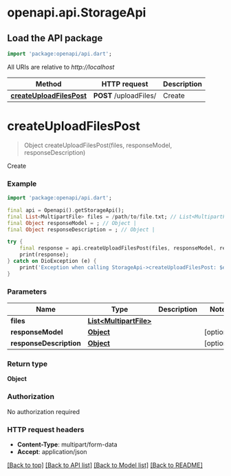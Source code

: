 # openapi.api.StorageApi

## Load the API package
```dart
import 'package:openapi/api.dart';
```

All URIs are relative to *http://localhost*

Method | HTTP request | Description
------------- | ------------- | -------------
[**createUploadFilesPost**](StorageApi.md#createuploadfilespost) | **POST** /uploadFiles/ | Create


# **createUploadFilesPost**
> Object createUploadFilesPost(files, responseModel, responseDescription)

Create

### Example
```dart
import 'package:openapi/api.dart';

final api = Openapi().getStorageApi();
final List<MultipartFile> files = /path/to/file.txt; // List<MultipartFile> | 
final Object responseModel = ; // Object | 
final Object responseDescription = ; // Object | 

try {
    final response = api.createUploadFilesPost(files, responseModel, responseDescription);
    print(response);
} catch on DioException (e) {
    print('Exception when calling StorageApi->createUploadFilesPost: $e\n');
}
```

### Parameters

Name | Type | Description  | Notes
------------- | ------------- | ------------- | -------------
 **files** | [**List&lt;MultipartFile&gt;**](MultipartFile.md)|  | 
 **responseModel** | [**Object**](.md)|  | [optional] 
 **responseDescription** | [**Object**](.md)|  | [optional] 

### Return type

**Object**

### Authorization

No authorization required

### HTTP request headers

 - **Content-Type**: multipart/form-data
 - **Accept**: application/json

[[Back to top]](#) [[Back to API list]](../README.md#documentation-for-api-endpoints) [[Back to Model list]](../README.md#documentation-for-models) [[Back to README]](../README.md)

